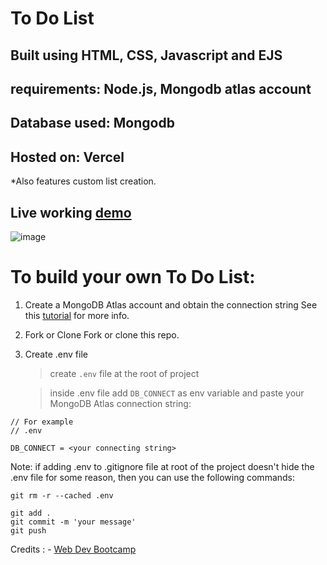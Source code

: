 # To Do List

## Built using HTML, CSS, Javascript and EJS
## requirements: Node.js, Mongodb atlas account
## Database used: Mongodb
## Hosted on: Vercel

*Also features custom list creation.


## Live working [demo](https://to-do-007.vercel.app/) 

![image](https://github.com/ankitmeena007/to_do/assets/63893740/3c5bc120-2ecb-4042-b1fa-c08642734f77)


# To build your own To Do List:

1. Create a MongoDB Atlas account and obtain the connection string
   See this [tutorial](https://www.mongodb.com/docs/guides/atlas/connection-string/) for more info.

2. Fork or Clone
   Fork or clone this repo.

3. Create .env file
   > create `.env` file at the root of project
   
   > inside .env file add `DB_CONNECT` as env variable and paste your MongoDB Atlas connection string:

```
// For example
// .env

DB_CONNECT = <your connecting string>
```
Note: if adding .env to .gitignore file at root of the project doesn't hide the .env file for some reason, then you can use the following commands:

```
git rm -r --cached .env

git add .
git commit -m 'your message'
git push
```


Credits : - [Web Dev Bootcamp](https://www.udemy.com/course/the-complete-web-development-bootcamp)
